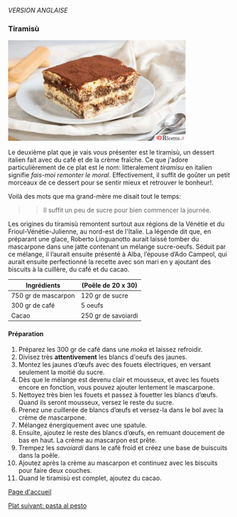 *VERSION ANGLAISE*

### Tiramisù

![alt text](tiramisu-classico.jpg)

Le deuxième plat que je vais vous présenter est le tiramisù, un dessert italien fait avec du café et de la crème fraîche. 
Ce que j'adore particulièrement de ce plat est le nom: litteralement *tiramisu* en italien signifie _fais-moi remonter le moral_.
Effectivement, il suffit de goûter un petit morceaux de ce dessert pour se sentir mieux et retrouver le bonheur!.

Voilà des mots que ma grand-mère me disait tout le temps:
>> Il suffit un peu de sucre pour bien commencer la journée.

Les origines du tiramisù remontent surtout aux régions de la Vénétie et du Frioul-Vénétie-Julienne, au nord-est de l'Italie. 
La légende dit que, en préparant une glace, Roberto Linguanotto aurait laissé tomber du mascarpone dans une jatte contenant un mélange
sucre-oeufs. Séduit par ce mélange, il l’aurait ensuite présenté à Alba, l’épouse d’Ado Campeol, qui aurait ensuite perfectionné la 
recette avec son mari en y ajoutant des biscuits à la cuillère, du café et du cacao.

 Ingrédients       | (Poêle de 20 x 30) 
-------------------|--------------------
750 gr de mascarpon|  120 gr de sucre            
300 gr de café     |  5 oeufs           
Cacao              |  250 gr de savoiardi

#### Préparation
1. Préparez les 300 gr de café dans une _moka_ et laissez refroidir.
2. Divisez très **attentivement** les blancs d'oeufs des jaunes.
3. Montez les jaunes d’œufs avec des fouets électriques, en versant seulement la moitié du sucre.
4. Dès que le mélange est devenu clair et mousseux, et avec les fouets encore en fonction, vous pouvez ajouter lentement le mascarpone.
5. Nettoyez très bien les fouets et passez à fouetter les blancs d’œufs. Quand ils seront mousseux, versez le reste du sucre.
6. Prenez une cuillerée de blancs d’œufs et versez-la dans le bol avec la crème de mascarpone.
7. Mélangez énergiquement avec une spatule.
8. Ensuite, ajoutez le reste des blancs d’œufs, en remuant doucement de bas en haut. La crème au mascarpon est prête.
9. Trempez les _savoiardi_ dans le café froid et créez une base de buiscuits dans la poêle.
10. Ajoutez après la crème au mascarpon et continuez avec les biscuits pour faire deux couches.
11. Quand le tiramisù est complet, ajoutez du cacao.

[Page d'accueil](README.md)

[Plat suivant: pasta al pesto](pesto.md)

